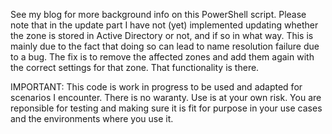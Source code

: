 See my blog  for more background info on this PowerShell script.
Please note that in the update part I have not (yet) implemented updating
whether the zone is stored in Active Directory or not, and if so in what way.
This is mainly due to the fact that doing so can lead to name resolution failure
due to a bug. The fix is to remove the affected zones and add them again with
the correct settings for that zone. That functionality is there.

IMPORTANT: This code is work in progress to be used and adapted for scenarios I encounter.
There is no waranty. Use is at your own risk. You are reponsible for testing and
making sure it is fit for purpose in your use cases and the environments where you use it.
